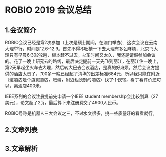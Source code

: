# ROBIO 2019 会议总结

## 1.会议简介

ROBIO会议已经是第2次参加（上次是硕士期间，在澳门举办），这次会议在云南大理举行，时间是12.6-12.9。首先不得不吐槽一下去大理有多么麻烦，北京飞大理只有早晨6:30的2趟，根本赶不过去，火车时间又太久，我还是请假参加会议的。花了一晚上研究去的路线，最后决定提前一天先飞到丽江，在丽江住一晚上，第2天早起坐火车去大理，然后转大巴去会议酒店，是真的好麻烦。然后会议方提供的酒店太贵了，700多一晚已经超了清华的出差标准684元，所以我只能在附近（这酒店是个度假酒店，贼偏，附近也没别的酒店）找了个民宿，看了看评价还可以，离酒店400米。

IEEE系列的会议注册提前先申请一个IEEE student membership会比较划算（27美元），论文超了2页，最后算下来注册费交了4900人民币。

ROBIO号称是机器人三大会议之三，不过水文很多，挑一些质量好的看看就行。

## 2.文章列表

## 3.文章解析


